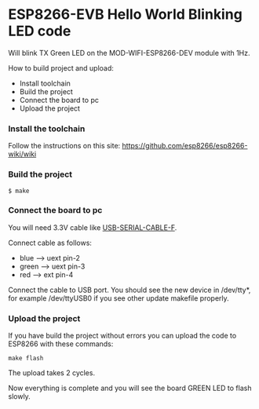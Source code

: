 ESP8266-EVB Hello World Blinking LED code
=========================================

Will blink TX Green LED on the MOD-WIFI-ESP8266-DEV module with 1Hz.

How to build project and upload:

* Install toolchain
* Build the project
* Connect the board to pc
* Upload the project

### Install the toolchain
Follow the instructions on this site:
https://github.com/esp8266/esp8266-wiki/wiki

### Build the project  

```shell
$ make
```

### Connect the board to pc

You will need 3.3V cable like [USB-SERIAL-CABLE-F](https://www.olimex.com/Products/Components/Cables/USB-Serial-Cable/USB-Serial-Cable-F/ "USB-Serial-Cable-F").

Connect cable as follows:
* blue --> uext pin-2
* green --> uext pin-3
* red --> ext pin-4

Connect the cable to USB port. You should see the new device in /dev/tty*, for example /dev/ttyUSB0 if you see other update makefile properly.

### Upload the project

If you have build the project without errors you can upload the code to ESP8266 with these commands:

```shell
make flash
```
The upload takes 2 cycles. 

Now everything is complete and you will see the board GREEN LED to flash slowly.
